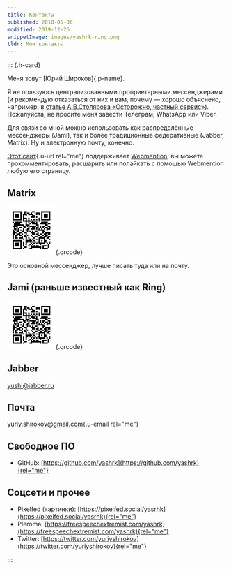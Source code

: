 ```yaml
---
title: Контакты
published: 2018-05-06
modified: 2019-12-26
snippetImage: images/yashrk-ring.png
tldr: Мои контакты
---
```


::: {.h-card}

Меня зовут [Юрий Широков]{.p-name}.

Я не пользуюсь централизованными проприетарными мессенджерами (и рекомендую отказаться от них и вам, почему — хорошо объяснено, например, в [статье А.В.Столярова «Осторожно, частный сервис»](http://www.providernet.ru/article.48.php)). Пожалуйста, не просите меня завести Телеграм, WhatsApp или Viber.

Для связи со мной можно использовать как распределённые мессенджеры (Jami), так и более традиционные федеративные (Jabber, Matrix). Ну и электронную почту, конечно.

[Этот сайт](https://yashrk.github.io){.u-url rel="me"} поддерживает [Webmention](https://indieweb.org/webmention); вы можете прокомментировать, расшарить или полайкать с помощью Webmention любую его страницу.

## Matrix

![@yashrk:matrix.org](images/yashrk-ring.png "@yashrk:matrix.org"){.qrcode}

Это основной мессенджер, лучше писать туда или на почту.

## Jami (раньше известный как Ring)

![ring:7aa7c76d9f0656791683216ba11d3ff45441d2d1](images/yashrk-ring.png "ring:7aa7c76d9f0656791683216ba11d3ff45441d2d1"){.qrcode}

## Jabber

yushi@jabber.ru

## Почта

[yuriy.shirokov@gmail.com](mailto:yuriy.shirokov@gmail.com){.u-email rel="me"}

## Свободное ПО

 - GitHub: [https://github.com/yashrk](https://github.com/yashrk){rel="me"}

## Соцсети и прочее

 - Pixelfed (картинки): [https://pixelfed.social/yasrhk](https://pixelfed.social/yasrhk){rel="me"}
 - Pleroma: [https://freespeechextremist.com/yashrk](https://freespeechextremist.com/yashrk){rel="me"}
 - Twitter: [https://twitter.com/yuriyshirokov](https://twitter.com/yuriyshirokov){rel="me"}

:::
